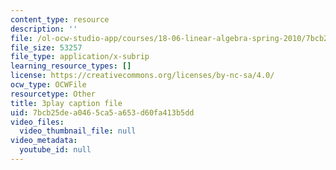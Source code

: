 ```yaml
---
content_type: resource
description: ''
file: /ol-ocw-studio-app/courses/18-06-linear-algebra-spring-2010/7bcb25dea0465ca5a653d60fa413b5dd_Y_Ac6KiQ1t0.srt
file_size: 53257
file_type: application/x-subrip
learning_resource_types: []
license: https://creativecommons.org/licenses/by-nc-sa/4.0/
ocw_type: OCWFile
resourcetype: Other
title: 3play caption file
uid: 7bcb25de-a046-5ca5-a653-d60fa413b5dd
video_files:
  video_thumbnail_file: null
video_metadata:
  youtube_id: null
---
```

